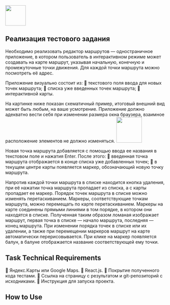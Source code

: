 <img src="http://www.takes.org/logo.png" height="64px"/>

## Реализация тестового задания

Необходимо реализовать редактор маршрутов — одностраничное приложение, в котором пользователь в интерактивном режиме может создавать на карте маршрут, указывая начальную, конечную и промежуточные точки движения. 
Для каждой точки маршрута можно посмотреть её адрес.

Приложение визуально состоит из:
 текстового поля ввода для новых точек маршрута;
 списка уже введенных точек маршрута;
 интерактивной карты.

На картинке ниже показан схематичный пример, итоговый внешний вид может быть любым, на ваше усмотрение. 
Приложение должно адекватно вести себя при изменении размера окна браузера, взаимное расположение элементов не должно
изменяться.
<img src="https://inexsu.github.io/InExSu/Routes/Images/Menu_and_Map.jpg" height="80px"/>

Новая точка маршрута добавляется с помощью ввода ее названия в текстовом
поле и нажатия Enter. После этого:
 введенная точка маршрута отображается в конце списка уже добавленных точек;
 в текущем центре карты появляется маркер, обозначающий новую точку маршрута.

Напротив каждой точки маршрута в списке находится кнопка удаления, при её нажатии точка маршрута пропадает из списка, а с карты пропадает ее маркер.
Порядок точек маршрута в списке можно изменять перетаскиванием.
Маркеры, соответствующие точкам маршрута, можно перемещать по карте перетаскиванием.
Маркеры на карте соединены прямыми линиями в том порядке, в котором они находятся в списке. Полученная таким образом ломаная изображает маршрут, первая точка в списке — начало маршрута, последняя — конец маршрута.
При изменении порядка точек в списке или их удалении, а также при перемещении маркеров маршрут на карте автоматически перерисовывается.
При клике на маркер появляется балун, в балуне отображается название соответствующей ему точки.

## Task Technical Requirements
 Яндекс.Карты или Google Maps.
 React.js.
 Покрытие полученного кода тестами.
 Ссылка на страницу с результатом и git-репозиторий с исходниками.
 Инструкция для запуска проекта.

## How to Use
